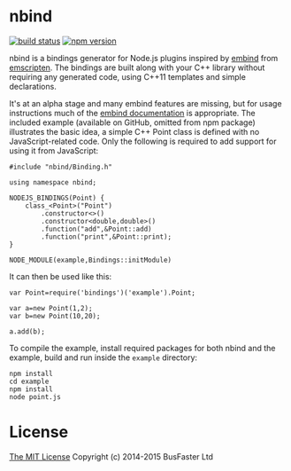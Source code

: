 nbind
=====

[![build status](http://img.shields.io/travis/charto/nbind.svg)](http://travis-ci.org/charto/nbind) [![npm version](https://img.shields.io/npm/v/nbind.svg)](https://www.npmjs.com/package/nbind)

nbind is a bindings generator for Node.js plugins inspired by [embind](http://kripken.github.io/emscripten-site/docs/porting/connecting_cpp_and_javascript/embind.html) from [emscripten](http://emscripten.org). The bindings are built along with your C++ library without requiring any generated code, using C++11 templates and simple declarations.

It's at an alpha stage and many embind features are missing, but for usage instructions much of the [embind documentation](http://kripken.github.io/emscripten-site/docs/porting/connecting_cpp_and_javascript/embind.html) is appropriate. The included example (available on GitHub, omitted from npm package) illustrates the basic idea, a simple C++ Point class is defined with no JavaScript-related code. Only the following is required to add support for using it from JavaScript:

    #include "nbind/Binding.h"

    using namespace nbind;

    NODEJS_BINDINGS(Point) {
        class_<Point>("Point")
            .constructor<>()
            .constructor<double,double>()
            .function("add",&Point::add)
            .function("print",&Point::print);
    }

    NODE_MODULE(example,Bindings::initModule)

It can then be used like this:

    var Point=require('bindings')('example').Point;

    var a=new Point(1,2);
    var b=new Point(10,20);

    a.add(b);

To compile the example, install required packages for both nbind and the example, build and run inside the `example` directory:

    npm install
    cd example
    npm install
    node point.js

License
=======

[The MIT License](https://raw.githubusercontent.com/charto/nbind/master/LICENSE)
Copyright (c) 2014-2015 BusFaster Ltd
